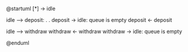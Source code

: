 @startuml
[*] -> idle

idle --> deposit: .         .
deposit -> idle: queue is empty
deposit <- deposit

idle --> withdraw
withdraw <- withdraw
withdraw -> idle: queue is empty

@enduml